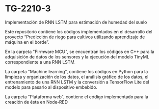 # TG-2210-3
Implementación de RNN LSTM para estimación de humedad del suelo

Este repositorio contiene los códigos implementados en el desarrollo del proyecto “Predicción de riego para cultivos utilizando aprendizaje de máquina en el borde”.

En la carpeta "Firmware MCU", se encuentran los códigos en C++ para la adquisición de datos de los sensores y la ejecución del modelo TinyML correspondiente a una RNN LSTM.

La carpeta "Machine learning", contiene los códigos en Python para la limpieza y organización de los datos, el análisis gráfico de los datos, el entrenamiento de una RNN LSTM y la conversión a TensorFlow Lite del modelo para pasarlo al dispositivo embebido.

La carpeta "Plataforma web", contiene el código implementado para la creación de ésta en Node-RED
